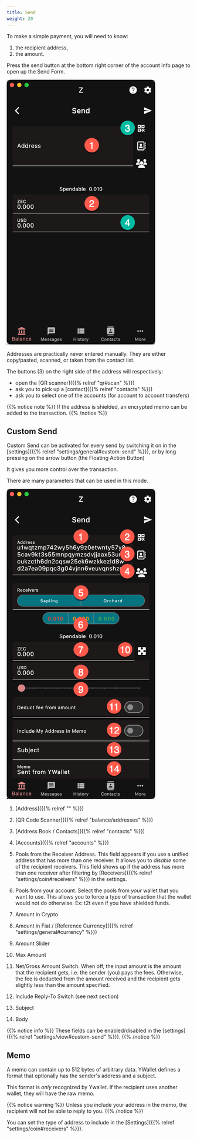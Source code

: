 ```yaml
---
title: Send
weight: 20
---
```


To make a simple payment, you will need to know:
1. the recipient address,
1. the amount.

Press the send button at the bottom right corner
of the account info page to open up the Send Form.

![Simple Send](2024-03-07_14-02-22.png)

Addresses are practically never entered manually.
They are either copy/pasted, scanned, or taken 
from the contact list.

The buttons (3) on the right side of the address
will respectively:
- open the [QR scanner]({{% relref "qr#scan" %}})
- ask you to pick up a [contact]({{% relref "contacts" %}})
- ask you to select one of the accounts (for account
to account transfers)

{{% notice note %}}
If the address is shielded, an encrypted memo can be added to the transaction.
{{% /notice %}}

## Custom Send

Custom Send can be activated for every send by switching it on
in the [settings]({{% relref "settings/general#custom-send" %}}),
or by long pressing on the arrow button (the Floating
Action Button)

It gives you more control over the transaction.

There are many parameters that can be used in this mode.

![Custom Send](2024-03-07_20-27-05.png)

1. [Address]({{% relref "" %}})
1. [QR Code Scanner]({{% relref "balance/addresses" %}})
1. [Address Book / Contacts]({{% relref "contacts" %}})
1. [Accounts]({{% relref "accounts" %}})
1. Pools from the Receiver Address. This field appears
if you use a unified address that has more than
one receiver. It allows you to *disable* some of the 
recipient receivers. This field shows up if the
address has more than one receiver after filtering
by 
[Receivers]({{% relref "settings/coin#receivers" %}}) in the settings.

1. Pools from your account. Select the pools from *your*
wallet that you want to use. This allows you to
force a type of transaction that the wallet would 
not do otherwise. Ex: t2t even if you have shielded funds.
1. Amount in Crypto
1. Amount in Fiat / [Reference Currency]({{% relref "settings/general#currency" %}})
1. Amount Slider
1. Max Amount
1. Net/Gross Amount Switch. When off, the input amount 
is the amount that the recipient gets, i.e. the 
sender (you) pays the fees. Otherwise, the fee
is deducted from the amount received and the recipient
gets slightly less than the amount specified.
1. Include Reply-To Switch (see next section)
1. Subject
1. Body

{{% notice info %}}
These fields can be enabled/disabled in the
[settings]({{% relref "settings/view#custom-send" %}}).
{{% /notice %}}

## Memo

A memo can contain up to 512 bytes of arbitrary data.
YWallet defines a format that optionally has
the sender's address and a subject. 

This format is *only* recognized by Ywallet. If the
recipient uses another wallet, they will have the
raw memo.

{{% notice warning %}}
Unless you include your address in the memo,
the recipient will not be able to reply to you.
{{% /notice %}}

You can set the type of address to include
in the 
[Settings]({{% relref "settings/coin#receivers" %}}).
